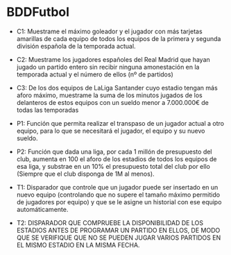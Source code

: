 # BDDFutbol
- C1: Muestrame el máximo goleador y el jugador con más tarjetas amarillas de cada equipo de todos los equipos de la primera y segunda división española de la temporada actual.
- C2: Muestrame los jugadores españoles del Real Madrid que hayan jugado un partido entero sin recibir ninguna amonestación en la temporada actual y el número de ellos (nº de partidos)
- C3: De los dos equipos de LaLiga Santander cuyo estadio tengan más aforo máximo, muestrame la suma de los minutos jugados de los delanteros de estos equipos con un sueldo menor a 7.000.000€ de todas las temporadas

- P1: Función que permita realizar el transpaso de un jugador actual a otro equipo, para lo que se necesitará el jugador, el equipo y su nuevo sueldo.
- P2: Función que dada una liga, por cada 1 millón de presupuesto del club, aumenta en 100 el aforo de los estadios de todos los equipos de esa liga, y substrae en un 10% el presupuesto total del club por ello (Siempre que el club disponga de 1M al menos).

- T1: Disparador que controle que un jugador puede ser insertado en un nuevo equipo (controlando que no supere el tamaño máximo permitido de jugadores por equipo) y que se le asigne un historial con ese equipo automáticamente.

- T2: DISPARADOR QUE COMPRUEBE LA DISPONIBILIDAD DE LOS ESTADIOS ANTES DE PROGRAMAR UN PARTIDO EN ELLOS, DE MODO QUE SE VERIFIQUE QUE NO SE PUEDEN JUGAR VARIOS PARTIDOS EN EL MISMO ESTADIO EN LA MISMA FECHA.
